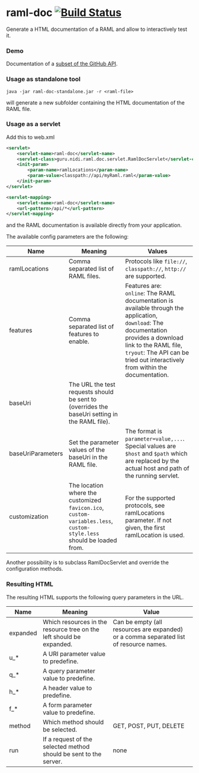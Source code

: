 raml-doc [![Build Status](https://travis-ci.org/nidi3/raml-doc.svg?branch=master)](https://travis-ci.org/nidi3/raml-doc)
===========
Generate a HTML documentation of a RAML and allow to interactively test it.

### Demo
Documentation of a [subset of the GitHub API](http://nidi3.github.io/raml-doc/github/output/index.html).

### Usage as standalone tool

```
java -jar raml-doc-standalone.jar -r <raml-file>
```

will generate a new subfolder containing the HTML documentation of the RAML file.

### Usage as a servlet

Add this to web.xml

```xml
<servlet>
    <servlet-name>raml-doc</servlet-name>
    <servlet-class>guru.nidi.raml.doc.servlet.RamlDocServlet</servlet-class>
    <init-param>
        <param-name>ramlLocations</param-name>
        <param-value>classpath://api/myRaml.raml</param-value>
    </init-param>
</servlet>

<servlet-mapping>
    <servlet-name>raml-doc</servlet-name>
    <url-pattern>/api/*</url-pattern>
</servlet-mapping>
```

and the RAML documentation is available directly from your application.

The available config parameters are the following:

Name | Meaning | Values
-----|---------|-------
ramlLocations | Comma separated list of RAML files. | Protocols like `file://`, `classpath://`, `http://` are supported.
features | Comma separated list of features to enable. | Features are: <br>`online`: The RAML documentation is available through the application, <br>`download`: The documentation provides a download link to the RAML file, <br>`tryout`: The API can be tried out interactively from within the documentation.
baseUri | The URL the test requests should be sent to (overrides the baseUri setting in the RAML file). |
baseUriParameters | Set the parameter values of the baseUri in the RAML file. | The format is `parameter=value,...`. <br>Special values are `$host` and `$path` which are replaced by the actual host and path of the running servlet.
customization | The location where the customized `favicon.ico`, `custom-variables.less`, `custom-style.less` should be loaded from. | For the supported protocols, see ramlLocations parameter. If not given, the first ramlLocation is used.

Another possibility is to subclass RamlDocServlet and override the configuration methods.

### Resulting HTML
The resulting HTML supports the following query parameters in the URL.

Name | Meaning | Value
-----|---------|------
expanded | Which resources in the resource tree on the left should be expanded. | Can be empty (all resources are expanded) or a comma separated list of resource names.
u_* | A URI parameter value to predefine.
q_* | A query parameter value to predefine.
h_* | A header value to predefine.
f_* | A form parameter value to predefine.
method | Which method should be selected. | GET, POST, PUT, DELETE
run | If a request of the selected method should be sent to the server. | none
